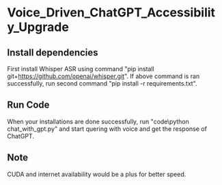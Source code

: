 # Voice_Driven_ChatGPT_Accessibility_Upgrade

## Install dependencies
First install Whisper ASR using command "pip install git+https://github.com/openai/whisper.git". If above command is ran successfully, run second command "pip install -r requirements.txt". 

## Run Code
When your installations are done successfully, run "code\python chat_with_gpt.py" and start quering with voice and get the response of ChatGPT.

## Note
CUDA and internet availability would be a plus for better speed.